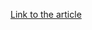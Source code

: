 [Link to the article](https://www.nist.gov/blogs/cybersecurity-insights/staff-stories-spotlight-series-cybersecurity-awareness-month-2024-1)
